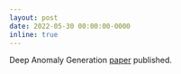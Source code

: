 ```yaml
---
layout: post
date: 2022-05-30 00:00:00-0000
inline: true
---
```

Deep Anomaly Generation <a href="https://ieeexplore.ieee.org/document/9785372">paper</a> published.

